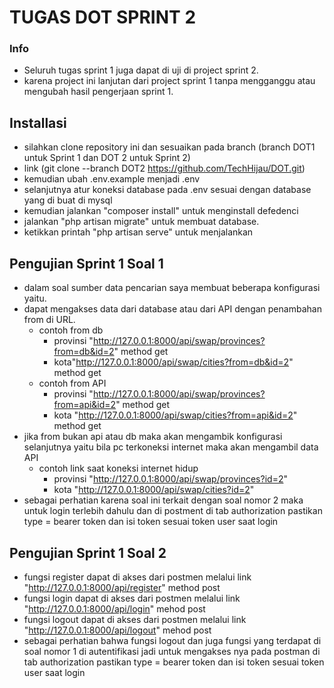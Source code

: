 # TUGAS DOT SPRINT 2
### Info
- Seluruh tugas sprint 1 juga  dapat di uji di project sprint 2.
- karena project ini lanjutan dari project sprint 1 tanpa mengganggu atau mengubah hasil pengerjaan sprint 1.

## Installasi
- silahkan clone repository ini dan sesuaikan pada branch (branch DOT1 untuk Sprint 1 dan DOT 2 untuk Sprint 2) 
- link (git clone --branch DOT2 https://github.com/TechHijau/DOT.git)
- kemudian ubah .env.example menjadi .env 
- selanjutnya atur koneksi database pada .env sesuai dengan database yang di buat di mysql
- kemudian jalankan "composer install" untuk menginstall defedenci
- jalankan "php artisan migrate" untuk membuat database.
- ketikkan printah "php artisan serve" untuk menjalankan

## Pengujian Sprint 1 Soal 1
- dalam soal sumber data pencarian saya membuat beberapa konfigurasi yaitu.
- dapat mengakses data dari database atau dari API dengan penambahan from di URL.
    * contoh from db
        * provinsi "http://127.0.0.1:8000/api/swap/provinces?from=db&id=2" method get
        * kota"http://127.0.0.1:8000/api/swap/cities?from=db&id=2" method get 
    * contoh from API
        * provinsi "http://127.0.0.1:8000/api/swap/provinces?from=api&id=2" method get
        * kota "http://127.0.0.1:8000/api/swap/cities?from=api&id=2" method get
- jika from bukan api atau db maka akan mengambik konfigurasi selanjutnya yaitu bila pc terkoneksi internet maka akan mengambil data API
    * contoh link saat koneksi internet hidup
        * provinsi "http://127.0.0.1:8000/api/swap/provinces?id=2"
        * kota "http://127.0.0.1:8000/api/swap/cities?id=2"
- sebagai perhatian karena soal ini terkait dengan soal nomor 2 maka untuk login terlebih dahulu dan di postment di tab authorization pastikan type = bearer token dan isi token sesuai token user saat login

## Pengujian Sprint 1 Soal 2
- fungsi register dapat di akses dari postmen melalui link  "http://127.0.0.1:8000/api/register" method post
- fungsi login dapat di akses dari postmen melalui link  "http://127.0.0.1:8000/api/login" mehod post
- fungsi logout dapat di akses dari postmen melalui link  "http://127.0.0.1:8000/api/logout" mehod post
- sebagai perhatian bahwa fungsi logout dan juga fungsi yang terdapat di soal nomor 1 di autentifikasi jadi untuk mengakses nya pada postman di tab authorization pastikan type = bearer token dan isi token sesuai token user saat login
